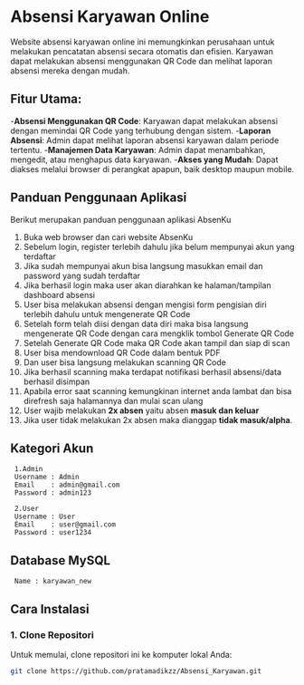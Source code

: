 # Absensi Karyawan Online

Website absensi karyawan online ini memungkinkan perusahaan untuk melakukan pencatatan absensi secara otomatis dan efisien. Karyawan dapat melakukan absensi menggunakan QR Code dan melihat laporan absensi mereka dengan mudah.

## Fitur Utama:

-**Absensi Menggunakan QR Code**: Karyawan dapat melakukan absensi dengan memindai QR Code yang terhubung dengan sistem.
-**Laporan Absensi**: Admin dapat melihat laporan absensi karyawan dalam periode tertentu.
-**Manajemen Data Karyawan**: Admin dapat menambahkan, mengedit, atau menghapus data karyawan.
-**Akses yang Mudah**: Dapat diakses melalui browser di perangkat apapun, baik desktop maupun mobile.

## Panduan Penggunaan Aplikasi

Berikut merupakan panduan penggunaan aplikasi AbsenKu

1. Buka web browser dan cari website AbsenKu
2. Sebelum login, register terlebih dahulu jika belum mempunyai akun yang terdaftar
3. Jika sudah mempunyai akun bisa langsung masukkan email dan password yang sudah terdaftar
4. Jika berhasil login maka user akan diarahkan ke halaman/tampilan dashboard absensi
5. User bisa melakukan absensi dengan mengisi form pengisian diri terlebih dahulu untuk mengenerate QR Code
6. Setelah form telah diisi dengan data diri maka bisa langsung mengenerate QR Code dengan cara mengklik tombol Generate QR Code
7. Setelah Generate QR Code maka QR Code akan tampil dan siap di scan
8. User bisa mendownload QR Code dalam bentuk PDF
9. Dan user bisa langsung melakukan scanning QR Code
10. Jika berhasil scanning maka terdapat notifikasi berhasil absensi/data berhasil disimpan
11. Apabila error saat scanning kemungkinan internet anda lambat dan bisa direfresh saja halamannya dan mulai scan ulang
12. User wajib melakukan **2x absen** yaitu absen **masuk dan keluar**
13. Jika user tidak melakukan 2x absen maka dianggap **tidak masuk/alpha**.

## Kategori Akun
     1.Admin
     Username : Admin
     Email    : admin@gmail.com
     Password : admin123

     2.User
     Username : User
     Email    : user@gmail.com
     Password : user1234

## Database MySQL
     Name : karyawan_new


## Cara Instalasi

### 1. Clone Repositori

Untuk memulai, clone repositori ini ke komputer lokal Anda:

```bash
git clone https://github.com/pratamadikzz/Absensi_Karyawan.git
```
